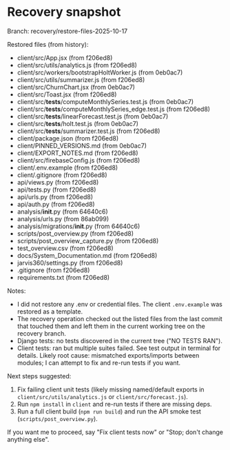 Recovery snapshot
=================

Branch: recovery/restore-files-2025-10-17

Restored files (from history):
- client/src/App.jsx (from f206ed8)
- client/src/utils/analytics.js (from f206ed8)
- client/src/workers/bootstrapHoltWorker.js (from 0eb0ac7)
- client/src/utils/summarizer.js (from f206ed8)
- client/src/ChurnChart.jsx (from 0eb0ac7)
- client/src/Toast.jsx (from f206ed8)
- client/src/__tests__/computeMonthlySeries.test.js (from 0eb0ac7)
- client/src/__tests__/computeMonthlySeries_edge.test.js (from f206ed8)
- client/src/__tests__/linearForecast.test.js (from 0eb0ac7)
- client/src/__tests__/holt.test.js (from 0eb0ac7)
- client/src/__tests__/summarizer.test.js (from f206ed8)
- client/package.json (from f206ed8)
- client/PINNED_VERSIONS.md (from 0eb0ac7)
- client/EXPORT_NOTES.md (from f206ed8)
- client/src/firebaseConfig.js (from f206ed8)
- client/.env.example (from f206ed8)
- client/.gitignore (from f206ed8)
- api/views.py (from f206ed8)
- api/tests.py (from f206ed8)
- api/urls.py (from f206ed8)
- api/auth.py (from f206ed8)
- analysis/__init__.py (from 64640c6)
- analysis/urls.py (from 86ab099)
- analysis/migrations/__init__.py (from 64640c6)
- scripts/post_overview.py (from f206ed8)
- scripts/post_overview_capture.py (from f206ed8)
- test_overview.csv (from f206ed8)
- docs/System_Documentation.md (from f206ed8)
- jarvis360/settings.py (from f206ed8)
- .gitignore (from f206ed8)
- requirements.txt (from f206ed8)

Notes:
- I did not restore any .env or credential files. The client `.env.example` was restored as a template.
- The recovery operation checked out the listed files from the last commit that touched them and left them in the current working tree on the recovery branch.
- Django tests: no tests discovered in the current tree ("NO TESTS RAN").
- Client tests: ran but multiple suites failed. See test output in terminal for details. Likely root cause: mismatched exports/imports between modules; I can attempt to fix and re-run tests if you want.

Next steps suggested:
1. Fix failing client unit tests (likely missing named/default exports in `client/src/utils/analytics.js` or `client/src/forecast.js`).
2. Run `npm install` in `client` and re-run tests if there are missing deps.
3. Run a full client build (`npm run build`) and run the API smoke test (`scripts/post_overview.py`).

If you want me to proceed, say "Fix client tests now" or "Stop; don't change anything else".

